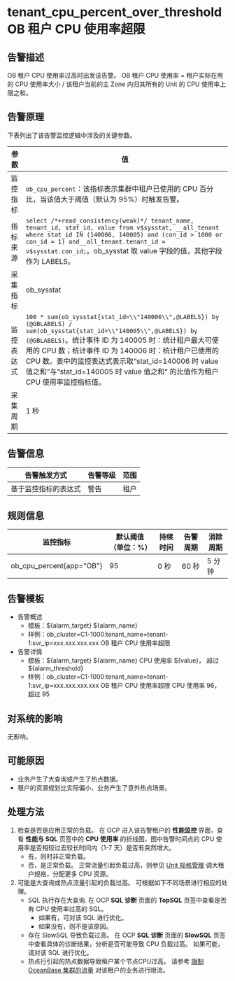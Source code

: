 # tenant_cpu_percent_over_threshold OB 租户 CPU 使用率超限

## 告警描述

OB 租户 CPU 使用率过高时出发该告警。
OB 租户 CPU 使用率 = 租户实际在用的 CPU 使用率大小 / 该租户当前的主 Zone 内归其所有的 Unit 的 CPU 使用率上限之和。

## 告警原理

下表列出了该告警监控逻辑中涉及的关键参数。

| **参数** | **值** |
| --- | --- |
| 监控指标 | `ob_cpu_percent`：该指标表示集群中租户已使用的 CPU 百分比，当该值大于阈值（默认为 95%）时触发告警。 |
| 指标来源 | `select /*+read_consistency(weak)*/ tenant_name, tenant_id, stat_id, value from v$sysstat, __all_tenant where stat_id IN (140006, 140005) and (con_id > 1000 or con_id = 1) and__all_tenant.tenant_id = v$sysstat.con_id;`。ob_sysstat 取 value 字段的值，其他字段作为 LABELS。 |
| 采集指标 | ob_sysstat |
| 监控表达式 | `100 * sum(ob_sysstat{stat_id=\\"140006\\",@LABELS}) by (@GBLABELS) / sum(ob_sysstat{stat_id=\\"140005\\",@LABELS}) by (@GBLABELS)`。统计事件 ID 为 140005 时：统计租户最大可使用的 CPU 数；统计事件 ID 为 140006 时：统计租户已使用的 CPU 数。表中的监控表达式表示取“stat_id=140006 时 value 值之和”与“stat_id=140005 时 value 值之和” 的比值作为租户 CPU 使用率监控指标值。 |
| 采集周期 | 1 秒 |

## 告警信息

| **告警触发方式** | **告警等级** | **范围** |
| --- | --- | --- |
| 基于监控指标的表达式 | 警告 | 租户 |

## 规则信息

| **监控指标** | **默认阈值（单位：%）** | **持续时间** | **告警周期** | **消除周期** |
| --- | --- | --- | --- | --- |
| ob_cpu_percent{app="OB"} | 95 | 0 秒 | 60 秒  | 5 分钟 |

## 告警模板

* 告警概述
  * 模板：\${alarm_target} ${alarm_name}
  * 样例：ob_cluster=C1-1000:tenant_name=tenant-1:svr_ip=xxx.xxx.xxx.xxx OB 租户 CPU 使用率超限
* 告警详情
  * 模板：\${alarm_target} \${alarm_name} CPU 使用率 \${value}， 超过 ${alarm_threshold}
  * 样例：ob_cluster=C1-1000:tenant_name=tenant-1:svr_ip=xxx.xxx.xxx.xxx OB 租户 CPU 使用率超限 CPU 使用率 96， 超过 95

## 对系统的影响

无影响。

## 可能原因

* 业务产生了大查询或产生了热点数据。
* 租户的资源规划比实际偏小、业务产生了意外热点场景。

## 处理方法

1. 检查是否是应用正常的负载。
   在 OCP 进入该告警租户的 **性能监控** 界面，查看 **性能与 SQL** 页签中的 **CPU 使用率** 的折线图，图中告警时间点的 CPU 使用率是否相较过去较长时间内（1-7 天）是否有突然增大。
   * 有，则时非正常负载。
   * 否，是正常负载。
   正常流量引起负载过高，则参见 [Unit 规格管理](../../3.ob-cloud-platform/5.manage-tenants/2.basic-tenant-operations/3.unit-specification-management.md) 调大租户规格，分配更多 CPU 资源。
2. 可能是大查询或热点流量引起的负载过高。
   可根据如下不同场景进行相应的处理。
   * SQL 执行存在大查询.
    在 OCP  **SQL 诊断** 页面的 **TopSQL** 页签中查看是否有 CPU 使用率过高的 SQL。
     * 如果有，可对该 SQL 进行优化。
     * 如果没有，则不是该原因。
   * 存在 SlowSQL 导致负载过高。
    在 OCP  **SQL 诊断** 页面的 **SlowSQL** 页签中查看具体的诊断结果，分析是否可能导致 CPU 负载过高。
    如果可能，请对该 SQL 进行优化。
   * 热点行引起的热点数据导致租户某个节点CPU过高。
  请参考 [限制 OceanBase 集群的流量](../4.alarm-appendix/5.limit-the-inbound-traffic-of-the-oceanbase-cluster.md) 对该租户的业务进行限流。
